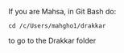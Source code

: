 If you are Mahsa, in Git Bash do:

```
cd /c/Users/mahgho1/drakkar
```

to go to the Drakkar folder
